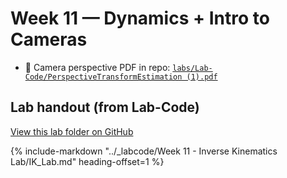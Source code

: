 # Week 11 — Dynamics + Intro to Cameras

- 📄 Camera perspective PDF in repo: [`labs/Lab-Code/PerspectiveTransformEstimation (1).pdf`](../Lab-Code/PerspectiveTransformEstimation%20(1).pdf)

<!-- BEGIN:AUTO-INCLUDE-README -->
## Lab handout (from Lab-Code)

[View this lab folder on GitHub](https://github.com/ENME480/Lab-Code/tree/main/Week%2011%20-%20Inverse%20Kinematics%20Lab)

{% include-markdown "../_labcode/Week 11 - Inverse Kinematics Lab/IK_Lab.md" heading-offset=1 %}
<!-- END:AUTO-INCLUDE-README -->


